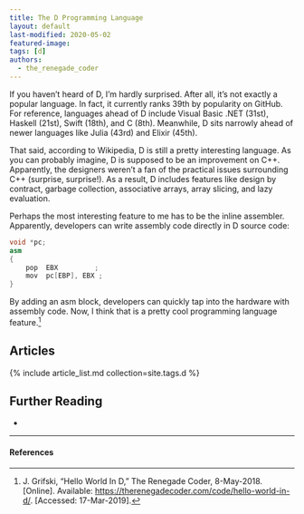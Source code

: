 ```yaml
---
title: The D Programming Language
layout: default
last-modified: 2020-05-02
featured-image:
tags: [d]
authors:
  - the_renegade_coder
---
```


If you haven’t heard of D, I’m hardly surprised. After all, it’s 
not exactly a popular language. In fact, it currently ranks 39th by 
popularity on GitHub. For reference, languages ahead of D include 
Visual Basic .NET (31st), Haskell (21st), Swift (18th), and C (8th). 
Meanwhile, D sits narrowly ahead of newer languages like Julia (43rd) 
and Elixir (45th).

That said, according to Wikipedia, D is still a pretty interesting 
language. As you can probably imagine, D is supposed to be an 
improvement on C++. Apparently, the designers weren’t a fan of the 
practical issues surrounding C++ (surprise, surprise!). As a result, 
D includes features like design by contract, garbage collection, 
associative arrays, array slicing, and lazy evaluation.

Perhaps the most interesting feature to me has to be the inline 
assembler. Apparently, developers can write assembly code directly 
in D source code:

```d
void *pc;
asm
{
    pop  EBX         ;
    mov  pc[EBP], EBX ; 
}
```

By adding an asm block, developers can quickly tap into the hardware 
with assembly code. Now, I think that is a pretty cool programming 
language feature.[^1]

## Articles

{% include article_list.md collection=site.tags.d %}

## Further Reading

-

---

#### References

[^1]: J. Grifski, “Hello World In D,” The Renegade Coder, 8-May-2018. [Online]. Available: <https://therenegadecoder.com/code/hello-world-in-d/>. [Accessed: 17-Mar-2019].
